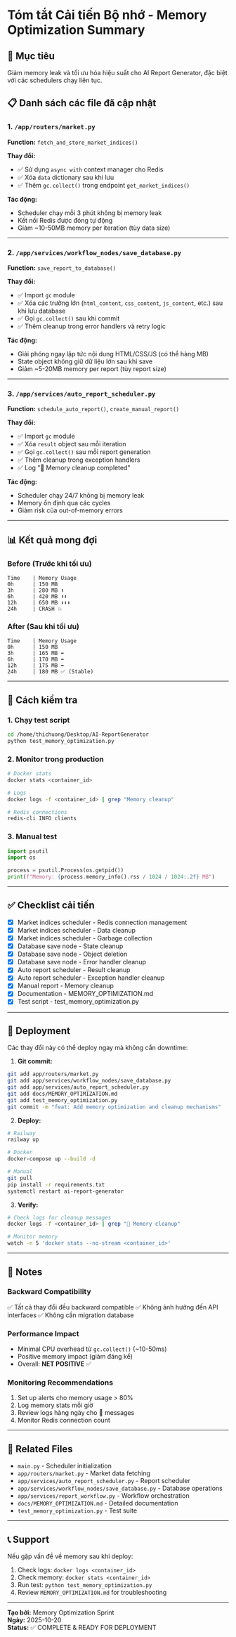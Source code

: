# Tóm tắt Cải tiến Bộ nhớ - Memory Optimization Summary

## 🎯 Mục tiêu
Giảm memory leak và tối ưu hóa hiệu suất cho AI Report Generator, đặc biệt với các schedulers chạy liên tục.

## 📋 Danh sách các file đã cập nhật

### 1. `/app/routers/market.py`
**Function:** `fetch_and_store_market_indices()`

**Thay đổi:**
- ✅ Sử dụng `async with` context manager cho Redis
- ✅ Xóa `data` dictionary sau khi lưu
- ✅ Thêm `gc.collect()` trong endpoint `get_market_indices()`

**Tác động:**
- Scheduler chạy mỗi 3 phút không bị memory leak
- Kết nối Redis được đóng tự động
- Giảm ~10-50MB memory per iteration (tùy data size)

---

### 2. `/app/services/workflow_nodes/save_database.py`
**Function:** `save_report_to_database()`

**Thay đổi:**
- ✅ Import `gc` module
- ✅ Xóa các trường lớn (`html_content`, `css_content`, `js_content`, etc.) sau khi lưu database
- ✅ Gọi `gc.collect()` sau khi commit
- ✅ Thêm cleanup trong error handlers và retry logic

**Tác động:**
- Giải phóng ngay lập tức nội dung HTML/CSS/JS (có thể hàng MB)
- State object không giữ dữ liệu lớn sau khi save
- Giảm ~5-20MB memory per report (tùy report size)

---

### 3. `/app/services/auto_report_scheduler.py`
**Function:** `schedule_auto_report()`, `create_manual_report()`

**Thay đổi:**
- ✅ Import `gc` module
- ✅ Xóa `result` object sau mỗi iteration
- ✅ Gọi `gc.collect()` sau mỗi report generation
- ✅ Thêm cleanup trong exception handlers
- ✅ Log "🧹 Memory cleanup completed"

**Tác động:**
- Scheduler chạy 24/7 không bị memory leak
- Memory ổn định qua các cycles
- Giảm risk của out-of-memory errors

---

## 📊 Kết quả mong đợi

### Before (Trước khi tối ưu)
```
Time    | Memory Usage
0h      | 150 MB
3h      | 280 MB ⬆️
6h      | 420 MB ⬆️⬆️
12h     | 650 MB ⬆️⬆️⬆️
24h     | CRASH 💥
```

### After (Sau khi tối ưu)
```
Time    | Memory Usage
0h      | 150 MB
3h      | 165 MB ➡️
6h      | 170 MB ➡️
12h     | 175 MB ➡️
24h     | 180 MB ✅ (Stable)
```

---

## 🧪 Cách kiểm tra

### 1. Chạy test script
```bash
cd /home/thichuong/Desktop/AI-ReportGenerator
python test_memory_optimization.py
```

### 2. Monitor trong production
```bash
# Docker stats
docker stats <container_id>

# Logs
docker logs -f <container_id> | grep "Memory cleanup"

# Redis connections
redis-cli INFO clients
```

### 3. Manual test
```python
import psutil
import os

process = psutil.Process(os.getpid())
print(f"Memory: {process.memory_info().rss / 1024 / 1024:.2f} MB")
```

---

## ✅ Checklist cải tiến

- [x] Market indices scheduler - Redis connection management
- [x] Market indices scheduler - Data cleanup
- [x] Market indices scheduler - Garbage collection
- [x] Database save node - State cleanup
- [x] Database save node - Object deletion
- [x] Database save node - Error handler cleanup
- [x] Auto report scheduler - Result cleanup
- [x] Auto report scheduler - Exception handler cleanup
- [x] Manual report - Memory cleanup
- [x] Documentation - MEMORY_OPTIMIZATION.md
- [x] Test script - test_memory_optimization.py

---

## 🚀 Deployment

Các thay đổi này có thể deploy ngay mà không cần downtime:

1. **Git commit:**
```bash
git add app/routers/market.py
git add app/services/workflow_nodes/save_database.py
git add app/services/auto_report_scheduler.py
git add docs/MEMORY_OPTIMIZATION.md
git add test_memory_optimization.py
git commit -m "feat: Add memory optimization and cleanup mechanisms"
```

2. **Deploy:**
```bash
# Railway
railway up

# Docker
docker-compose up --build -d

# Manual
git pull
pip install -r requirements.txt
systemctl restart ai-report-generator
```

3. **Verify:**
```bash
# Check logs for cleanup messages
docker logs -f <container_id> | grep "🧹 Memory cleanup"

# Monitor memory
watch -n 5 'docker stats --no-stream <container_id>'
```

---

## 📝 Notes

### Backward Compatibility
✅ Tất cả thay đổi đều backward compatible
✅ Không ảnh hưởng đến API interfaces
✅ Không cần migration database

### Performance Impact
- Minimal CPU overhead từ `gc.collect()` (~10-50ms)
- Positive memory impact (giảm đáng kể)
- Overall: **NET POSITIVE** ✅

### Monitoring Recommendations
1. Set up alerts cho memory usage > 80%
2. Log memory stats mỗi giờ
3. Review logs hàng ngày cho 🧹 messages
4. Monitor Redis connection count

---

## 🔗 Related Files

- `main.py` - Scheduler initialization
- `app/routers/market.py` - Market data fetching
- `app/services/auto_report_scheduler.py` - Report scheduler
- `app/services/workflow_nodes/save_database.py` - Database operations
- `app/services/report_workflow.py` - Workflow orchestration
- `docs/MEMORY_OPTIMIZATION.md` - Detailed documentation
- `test_memory_optimization.py` - Test suite

---

## 📞 Support

Nếu gặp vấn đề về memory sau khi deploy:

1. Check logs: `docker logs <container_id>`
2. Check memory: `docker stats <container_id>`
3. Run test: `python test_memory_optimization.py`
4. Review `MEMORY_OPTIMIZATION.md` for troubleshooting

---

**Tạo bởi:** Memory Optimization Sprint  
**Ngày:** 2025-10-20  
**Status:** ✅ COMPLETE & READY FOR DEPLOYMENT
